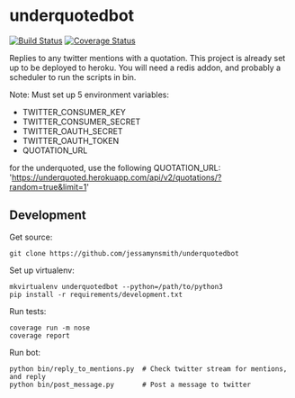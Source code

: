 underquotedbot
==============

[![Build Status](https://travis-ci.org/jessamynsmith/underquotedbot.svg?branch=master)](https://travis-ci.org/jessamynsmith/underquotedbot)
[![Coverage Status](https://coveralls.io/repos/jessamynsmith/twitterbot/badge.svg?branch=master)](https://coveralls.io/r/jessamynsmith/twitterbot?branch=master)

Replies to any twitter mentions with a quotation.
This project is already set up to be deployed to heroku. You will need a redis addon, and probably
a scheduler to run the scripts in bin.

Note: Must set up 5 environment variables:
- TWITTER_CONSUMER_KEY
- TWITTER_CONSUMER_SECRET
- TWITTER_OAUTH_SECRET
- TWITTER_OAUTH_TOKEN
- QUOTATION_URL

for the underquoted, use the following QUOTATION_URL:
'https://underquoted.herokuapp.com/api/v2/quotations/?random=true&limit=1'

Development
-----------

Get source:

    git clone https://github.com/jessamynsmith/underquotedbot

Set up virtualenv:

    mkvirtualenv underquotedbot --python=/path/to/python3
    pip install -r requirements/development.txt

Run tests:

    coverage run -m nose
    coverage report

Run bot:

    python bin/reply_to_mentions.py  # Check twitter stream for mentions, and reply
    python bin/post_message.py       # Post a message to twitter
